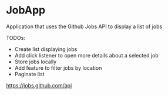 # JobApp
Application that uses the Github Jobs API to display a list of jobs

TODOs:
- Create list displaying jobs 
- Add click listener to open more details about a selected job
- Store jobs locally
- Add feature to filter jobs by location
- Paginate list

https://jobs.github.com/api
